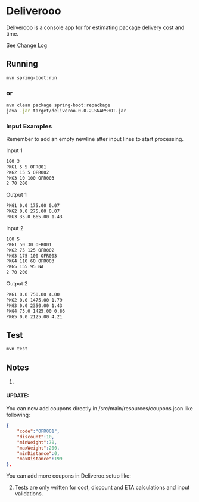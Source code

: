 # Deliverooo

Deliverooo is a console app for for estimating package delivery cost and time.

See [Change Log](Changelog.md)

## Running


```bash
mvn spring-boot:run
```
### or

```bash
mvn clean package spring-boot:repackage
java -jar target/deliveroo-0.0.2-SNAPSHOT.jar
```

### Input Examples
Remember to add an empty newline  after input lines to start processing.

Input 1
```bash
100 3
PKG1 5 5 OFR001
PKG2 15 5 OFR002
PKG3 10 100 OFR003
2 70 200
```
Output 1
```bash
PKG1 0.0 175.00 0.07
PKG2 0.0 275.00 0.07
PKG3 35.0 665.00 1.43
```
Input 2
```bash
100 5
PKG1 50 30 OFR001
PKG2 75 125 OFR002
PKG3 175 100 OFR003
PKG4 110 60 OFR003
PKG5 155 95 NA
2 70 200
```
Output 2
```bash
PKG1 0.0 750.00 4.00
PKG2 0.0 1475.00 1.79
PKG3 0.0 2350.00 1.43
PKG4 75.0 1425.00 0.86
PKG5 0.0 2125.00 4.21
```

##

## Test


```bash
mvn test
```
##
## Notes
1. 

#### UPDATE:
You can now add coupons directly in /src/main/resources/coupons.json like following:

```json
{
	"code":"OFR001",
	"discount":10,
	"minWeight":70,
	"maxWeight":200,
	"minDistance":0,
	"maxDistance":199
},
```

~~You can add more coupons in Deliveroo.setup like:~~

2. Tests are only written for cost, discount and ETA calculations and input validations.
